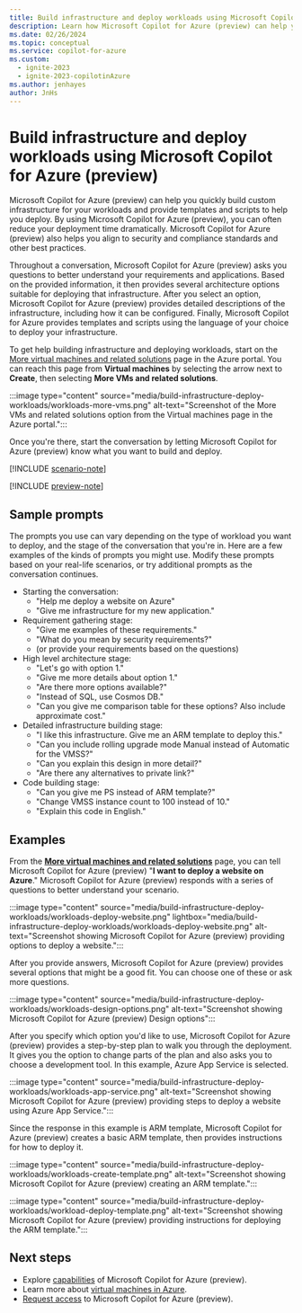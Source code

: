 ```yaml
---
title: Build infrastructure and deploy workloads using Microsoft Copilot for Azure (preview)
description: Learn how Microsoft Copilot for Azure (preview) can help you build custom infrastructure for your workloads and provide templates and scripts to help you deploy.
ms.date: 02/26/2024
ms.topic: conceptual
ms.service: copilot-for-azure
ms.custom:
  - ignite-2023
  - ignite-2023-copilotinAzure
ms.author: jenhayes
author: JnHs
---
```


# Build infrastructure and deploy workloads using Microsoft Copilot for Azure (preview)

Microsoft Copilot for Azure (preview) can help you quickly build custom infrastructure for your workloads and provide templates and scripts to help you deploy. By using Microsoft Copilot for Azure (preview), you can often reduce your deployment time dramatically. Microsoft Copilot for Azure (preview) also helps you align to security and compliance standards and other best practices.

Throughout a conversation, Microsoft Copilot for Azure (preview) asks you questions to better understand your requirements and applications. Based on the provided information, it then provides several architecture options suitable for deploying that infrastructure. After you select an option, Microsoft Copilot for Azure (preview) provides detailed descriptions of the infrastructure, including how it can be configured. Finally, Microsoft Copilot for Azure provides templates and scripts using the language of your choice to deploy your infrastructure.

To get help building infrastructure and deploying workloads, start on the [More virtual machines and related solutions](https://portal.azure.com/#view/Microsoft_Azure_SolutionCenter/SolutionGroup.ReactView/groupid/defaultLandingVmBrowse) page in the Azure portal. You can reach this page from **Virtual machines** by selecting the arrow next to **Create**, then selecting **More VMs and related solutions**.

:::image type="content" source="media/build-infrastructure-deploy-workloads/workloads-more-vms.png" alt-text="Screenshot of the More VMs and related solutions option from the Virtual machines page in the Azure portal.":::

Once you're there, start the conversation by letting Microsoft Copilot for Azure (preview) know what you want to build and deploy.

[!INCLUDE [scenario-note](includes/scenario-note.md)]

[!INCLUDE [preview-note](includes/preview-note.md)]

## Sample prompts

The prompts you use can vary depending on the type of workload you want to deploy, and the stage of the conversation that you're in. Here are a few examples of the kinds of prompts you might use. Modify these prompts based on your real-life scenarios, or try additional prompts as the conversation continues.

- Starting the conversation:
  - "Help me deploy a website on Azure"
  - "Give me infrastructure for my new application."
- Requirement gathering stage:
  - "Give me examples of these requirements."
  - "What do you mean by security requirements?"
  - (or provide your requirements based on the questions)
- High level architecture stage:
  - "Let's go with option 1."
  - "Give me more details about option 1."
  - "Are there more options available?"
  - "Instead of SQL, use Cosmos DB."
  - "Can you give me comparison table for these options? Also include approximate cost."
- Detailed infrastructure building stage:
  - "I like this infrastructure. Give me an ARM template to deploy this."
  - "Can you include rolling upgrade mode Manual instead of Automatic for the VMSS?"
  - "Can you explain this design in more detail?"
  - "Are there any alternatives to private link?"
- Code building stage:
  - "Can you give me PS instead of ARM template?"
  - "Change VMSS instance count to 100 instead of 10."
  - "Explain this code in English."

## Examples

From the **[More virtual machines and related solutions](https://portal.azure.com/#view/Microsoft_Azure_SolutionCenter/SolutionGroup.ReactView/groupid/defaultLandingVmBrowse)** page, you can tell Microsoft Copilot for Azure (preview) "**I want to deploy a website on Azure**." Microsoft Copilot for Azure (preview) responds with a series of questions to better understand your scenario.

:::image type="content" source="media/build-infrastructure-deploy-workloads/workloads-deploy-website.png" lightbox="media/build-infrastructure-deploy-workloads/workloads-deploy-website.png" alt-text="Screenshot showing Microsoft Copilot for Azure (preview) providing options to deploy a website.":::

After you provide answers, Microsoft Copilot for Azure (preview) provides several options that might be a good fit. You can choose one of these or ask more questions.

:::image type="content" source="media/build-infrastructure-deploy-workloads/workloads-design-options.png" alt-text="Screenshot showing Microsoft Copilot for Azure (preview) Design options":::

After you specify which option you'd like to use, Microsoft Copilot for Azure (preview) provides a step-by-step plan to walk you through the deployment. It gives you the option to change parts of the plan and also asks you to choose a development tool. In this example, Azure App Service is selected.

:::image type="content" source="media/build-infrastructure-deploy-workloads/workloads-app-service.png" alt-text="Screenshot showing Microsoft Copilot for Azure (preview) providing steps to deploy a website using Azure App Service.":::

Since the response in this example is ARM template, Microsoft Copilot for Azure (preview) creates a basic ARM template, then provides instructions for how to deploy it.

:::image type="content" source="media/build-infrastructure-deploy-workloads/workloads-create-template.png" alt-text="Screenshot showing Microsoft Copilot for Azure (preview) creating an ARM template.":::

:::image type="content" source="media/build-infrastructure-deploy-workloads/workload-deploy-template.png" alt-text="Screenshot showing Microsoft Copilot for Azure (preview) providing instructions for deploying the ARM template.":::

## Next steps

- Explore [capabilities](capabilities.md) of Microsoft Copilot for Azure (preview).
- Learn more about [virtual machines in Azure](/azure/virtual-machines/overview).
- [Request access](https://aka.ms/MSCopilotforAzurePreview) to Microsoft Copilot for Azure (preview).
